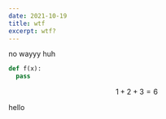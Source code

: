 ```yaml
---
date: 2021-10-19
title: wtf
excerpt: wtf?
---
```


no wayyy
huh

```py
def f(x):
  pass
```

$$
1 + 2 + 3 = 6
$$

<div style={{
  background: "red",
}}>
  hello
</div>